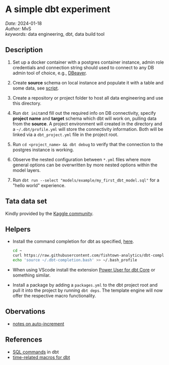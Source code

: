 # A simple dbt experiment

*Date:* 2024-01-18  
*Author:* MvS  
*keywords:* data engineering, dbt, data build tool

## Description

1. Set up a docker container with a postgres container instance, admin role credentials and connection string should used
to connect to any DB admin tool of choice, e.g., [DBeaver](https://dbeaver.io/).

2. Create **source** schema on local instance and populate it with a table and some data, see [script](./scripts/00_source.sql).

3. Create a repository or project folder to host all data engineering and use this directory.

4. Run `dbt init`and fill out the required info on DB connectivity, specify **project name** and **target** schema which dbt will work on, pulling
data from the **source**. A project environment will created in the directory and a `~/.dbt/profile.yml` will store the connectivity information.
Both will be linked via a `dbt_project.yml` file in the project root.

5. Run `cd <project_name> && dbt debug` to verify that the connection to the postgres instance is working.

6. Observe the nested configuration between `*.yml` files where more general options can
be overwritten by more nested options within the model layers.

7. Run  `dbt run --select "models/example/my_first_dbt_model.sql"` for a "hello world" experience.

## Tata data set

Kindly provided by the [Kaggle community](https://www.kaggle.com/datasets/ishanshrivastava28/tata-online-retail-dataset).

## Helpers

- Install the command completion for dbt as specified, [here](https://github.com/dbt-labs/dbt-completion.bash).

    ```bash
    cd ~
    curl https://raw.githubusercontent.com/fishtown-analytics/dbt-completion.bash/master/dbt-completion.bash > ~/.dbt-completion.bash
    echo 'source ~/.dbt-completion.bash' >> ~/.bash_profile
    ```

- When using VScode install the extension [Power User for dbt Core](https://marketplace.visualstudio.com/items?itemName=innoverio.vscode-dbt-power-user) or something similar.
- Install a package by adding a `packages.yml` to the dbt project root and pull it into the project by running `dbt deps`.
The template engine will now offer the respective macro functionality.

## Obervations

- [notes on auto-increment](https://discourse.getdbt.com/t/can-i-create-an-auto-incrementing-id-in-dbt/579/2)

## References

- [SQL commands](https://docs.getdbt.com/sql-reference) in dbt
- [time-related macros for dbt](https://hub.getdbt.com/calogica/dbt_date/latest/)
